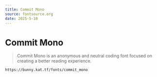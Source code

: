 ```yaml
---
title: Commit Mono
source: fontsource.org
date: 2025-5-10
---
```

# Commit Mono

> Commit Mono is an anonymous and neutral coding font focused on creating a better reading experience.

```text title="Paste the font link in your Revenge app"
https://bunny.kat.tf/fonts/commit_mono
```
